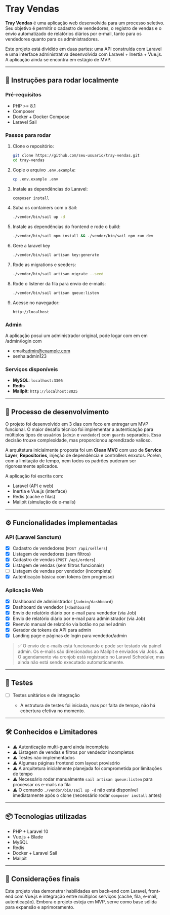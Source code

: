 # Tray Vendas

**Tray Vendas** é uma aplicação web desenvolvida para um processo seletivo. Seu objetivo é permitir o cadastro de vendedores, o registro de vendas e o envio automatizado de relatórios diários por e-mail, tanto para os vendedores quanto para os administradores.

Este projeto está dividido em duas partes: uma API construída com Laravel e uma interface administrativa desenvolvida com Laravel + Inertia + Vue.js. A aplicação ainda se encontra em estágio de MVP.

---

## 💪 Instruções para rodar localmente

### Pré-requisitos

* PHP >= 8.1
* Composer
* Docker + Docker Compose
* Laravel Sail

### Passos para rodar

1. Clone o repositório:

   ```bash
   git clone https://github.com/seu-usuario/tray-vendas.git
   cd tray-vendas
   ```

2. Copie o arquivo `.env.example`:

   ```bash
   cp .env.example .env
   ```

3. Instale as dependências do Laravel:

   ```bash
   composer install
   ```

4. Suba os containers com o Sail:

   ```bash
   ./vendor/bin/sail up -d
   ```

5. Instale as dependências do frontend e rode o build:

   ```bash
   ./vendor/bin/sail npm install && ./vendor/bin/sail npm run dev
    ```
6. Gere a laravel key
   ```bash
   ./vendor/bin/sail artisan key:generate
   ```

7. Rode as migrations e seeders:

   ```bash
   ./vendor/bin/sail artisan migrate --seed
   ```

8. Rode o listener da fila para envio de e-mails:

   ```bash
   ./vendor/bin/sail artisan queue:listen
   ```

9. Acesse no navegador:

   ```
   http://localhost
   ```
### Admin

A aplicação posui um administrador original, pode logar com em em /admin/login com
- email:admin@example.com
- senha:admin123

### Serviços disponíveis

* **MySQL**: `localhost:3306`
* **Redis**
* **Mailpit**: `http://localhost:8025`

---

## 🧐 Processo de desenvolvimento

O projeto foi desenvolvido em 3 dias com foco em entregar um MVP funcional. O maior desafio técnico foi implementar a autenticação para múltiplos tipos de usuários (`admin` e `vendedor`) com `guards` separados. Essa decisão trouxe complexidade, mas proporcionou aprendizado valioso.

A arquitetura inicialmente proposta foi um **Clean MVC** com uso de **Service Layer**, **Repositories**, injeção de dependência e controllers enxutos. Porém, com a limitação de tempo, nem todos os padrões puderam ser rigorosamente aplicados.

A aplicação foi escrita com:

* Laravel (API e web)
* Inertia e Vue.js (interface)
* Redis (cache e filas)
* Mailpit (simulação de e-mails)

---

## ⚙️ Funcionalidades implementadas

### API (Laravel Sanctum)

* [x] Cadastro de vendedores (`POST /api/sellers`)
* [x] Listagem de vendedores (sem filtros)
* [x] Cadastro de vendas (`POST /api/orders`)
* [x] Listagem de vendas (sem filtros funcionais)
* [ ] Listagem de vendas por vendedor (incompleta)
* [x] Autenticação básica com tokens (em progresso)

### Aplicação Web

* [x] Dashboard de administrador (`/admin/dashboard`)
* [x] Dashboard de vendedor (`/dashboard`)
* [x] Envio de relatório diário por e-mail para vendedor (via Job)
* [x] Envio de relatório diário por e-mail para administrador (via Job)
* [x] Reenvio manual de relatório via botão no painel admin
* [x] Gerador de tokens de API para admin
* [x] Landing page e páginas de login para vendedor/admin

> ✅ O envio de e-mails está funcionando e pode ser testado via painel admin. Os e-mails são direcionados ao Mailpit e enviados via Jobs.
> ⚠️ O agendamento via cronjob está registrado no Laravel Scheduler, mas ainda não está sendo executado automaticamente.

---

## 🧰 Testes

* [ ] Testes unitários e de integração

  * A estrutura de testes foi iniciada, mas por falta de tempo, não há cobertura efetiva no momento.

---

## 🛠️ Conhecidos e Limitadores

* ⚠️ Autenticação multi-guard ainda incompleta
* ⚠️ Listagem de vendas e filtros por vendedor incompletos
* ⚠️ Testes não implementados
* ⚠️ Algumas páginas frontend com layout provisório
* ⚠️ A arquitetura inicialmente planejada foi comprometida por limitações de tempo
* ⚠️ Necessário rodar manualmente `sail artisan queue:listen` para processar os e-mails na fila
* ⚠️ O comando `./vendor/bin/sail up -d` não está disponível imediatamente após o clone (necessário rodar `composer install` antes)

---

## 📦 Tecnologias utilizadas

* PHP + Laravel 10
* Vue.js + Blade
* MySQL
* Redis
* Docker + Laravel Sail
* Mailpit

---

## 🚀 Considerações finais

Este projeto visa demonstrar habilidades em back-end com Laravel, front-end com Vue.js e integração entre múltiplos serviços (cache, fila, e-mail, autenticação). Embora o projeto esteja em MVP, serve como base sólida para expansão e aprimoramento.
